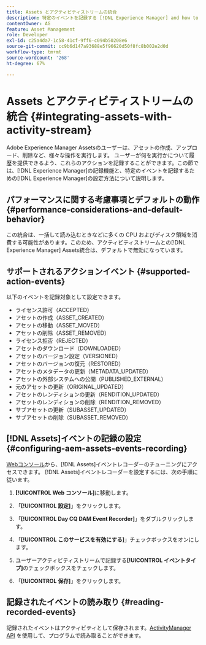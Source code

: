 ```yaml
---
title: Assets とアクティビティストリームの統合
description: 特定のイベントを記録する [!DNL Experience Manager] and how to configure [!DNL Experience Manager] の記録機能について説明します。
contentOwner: AG
feature: Asset Management
role: Developer
exl-id: c25a4da7-1c58-41cf-9ff6-c094b50208e6
source-git-commit: cc9b6d147a93688e5f96620d50f8fc8b002e2d0d
workflow-type: tm+mt
source-wordcount: '268'
ht-degree: 67%

---
```


# Assets とアクティビティストリームの統合 {#integrating-assets-with-activity-stream}

Adobe Experience Manager Assetsのユーザーは、アセットの作成、アップロード、削除など、様々な操作を実行します。 ユーザーが何を実行かについて履歴を提供できるよう、これらのアクションを記録することができます。この節では、[!DNL Experience Manager]の記録機能と、特定のイベントを記録するための[!DNL Experience Manager]の設定方法について説明します。

## パフォーマンスに関する考慮事項とデフォルトの動作 {#performance-considerations-and-default-behavior}

この統合は、一括して読み込むときなどに多くの CPU およびディスク領域を消費する可能性があります。このため、アクティビティストリームとの[!DNL Experience Manager] Assets統合は、デフォルトで無効になっています。

## サポートされるアクションイベント {#supported-action-events}

以下のイベントを記録対象として設定できます。

* ライセンス許可（ACCEPTED）
* アセットの作成（ASSET_CREATED）
* アセットの移動（ASSET_MOVED）
* アセットの削除（ASSET_REMOVED）
* ライセンス拒否（REJECTED）
* アセットのダウンロード（DOWNLOADED）
* アセットのバージョン設定（VERSIONED）
* アセットのバージョンの復元（RESTORED）
* アセットのメタデータの更新（METADATA_UPDATED）
* アセットの外部システムへの公開（PUBLISHED_EXTERNAL）
* 元のアセットの更新（ORIGINAL_UPDATED）
* アセットのレンディションの更新（RENDITION_UPDATED）
* アセットのレンディションの削除（RENDITION_REMOVED）
* サブアセットの更新（SUBASSET_UPDATED）
* サブアセットの削除（SUBASSET_REMOVED）

## [!DNL Assets]イベントの記録の設定 {#configuring-aem-assets-events-recording}

[Webコンソール](/help/sites-deploying/configuring-osgi.md)から、[!DNL Assets]イベントレコーダーのチューニングにアクセスできます。 [!DNL Assets]イベントレコーダーを設定するには、次の手順に従います。

1. **[!UICONTROL Web コンソール]**&#x200B;に移動します。

1. 「**[!UICONTROL 設定]**」をクリックします。

1. 「**[!UICONTROL Day CQ DAM Event Recorder]**」をダブルクリックします。

1. 「**[!UICONTROL このサービスを有効にする]**」チェックボックスをオンにします。

1. ユーザーアクティビティストリームで記録する&#x200B;**[!UICONTROL イベントタイプ]**&#x200B;のチェックボックスをチェックします。

1. 「**[!UICONTROL 保存]**」をクリックします。

## 記録されたイベントの読み取り {#reading-recorded-events}

記録されたイベントはアクティビティとして保存されます。[ActivityManager API](https://helpx.adobe.com/experience-manager/6-4/sites/developing/using/reference-materials/javadoc/com/adobe/granite/activitystreams/ActivityManager.html) を使用して、プログラムで読み取ることができます。
